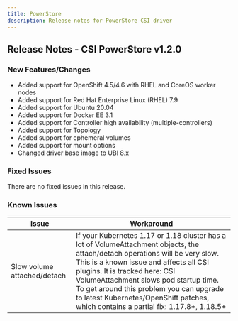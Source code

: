```yaml
---
title: PowerStore
description: Release notes for PowerStore CSI driver
---
```


## Release Notes - CSI PowerStore v1.2.0

### New Features/Changes
- Added support for OpenShift 4.5/4.6 with RHEL and CoreOS worker nodes
- Added support for Red Hat Enterprise Linux (RHEL) 7.9
- Added support for Ubuntu 20.04
- Added support for Docker EE 3.1
- Added support for Controller high availability (multiple-controllers)
- Added support for Topology
- Added support for ephemeral volumes
- Added support for mount options
- Changed driver base image to UBI 8.x

### Fixed Issues
There are no fixed issues in this release.

### Known Issues

| Issue | Workaround |
|-------|------------|
| Slow volume attached/detach | If your Kubernetes 1.17 or 1.18 cluster has a lot of VolumeAttachment objects, the attach/detach operations will be very slow. This is a known issue and affects all CSI plugins. It is tracked here: CSI VolumeAttachment slows pod startup time. To get around this problem you can upgrade to latest Kubernetes/OpenShift patches, which contains a partial fix: 1.17.8+, 1.18.5+|
